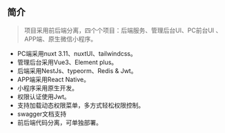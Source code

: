 ## 简介

> 项目采用前后端分离，四个个项目：后端服务、管理后台UI、PC前台UI 、APP端、原生微信小程序。

- PC端采用nuxt 3.11、nuxtUI、tailwindcss。
- 管理后台采用Vue3、Element plus。
- 后端采用NestJs、typeorm、Redis & Jwt。
- APP端采用React Native。
- 小程序采用原生开发。
- 权限认证使用Jwt。
- 支持加载动态权限菜单，多方式轻松权限控制。
- swagger文档支持
- 前后端代码分离，可单独部署。